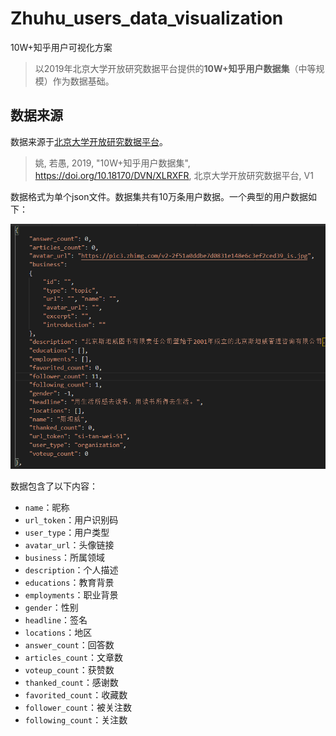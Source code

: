 # Zhuhu_users_data_visualization
10W+知乎用户可视化方案

> 以2019年北京大学开放研究数据平台提供的**10W+知乎用户数据集**（中等规模）作为数据基础。

## 数据来源

数据来源于[北京大学开放研究数据平台](https://opendata.pku.edu.cn/dataverse/pku)。

> 姚, 若愚, 2019, "10W+知乎用户数据集", https://doi.org/10.18170/DVN/XLRXFR, 北京大学开放研究数据平台, V1

数据格式为单个json文件。数据集共有10万条用户数据。一个典型的用户数据如下：

![typical-user-data](README/typical-user-data.png)

数据包含了以下内容：

- `name`：昵称
- `url_token`：用户识别码
- `user_type`：用户类型
- `avatar_url`：头像链接
- `business`：所属领域
- `description`：个人描述
- `educations`：教育背景
- `employments`：职业背景
- `gender`：性别
- `headline`：签名
- `locations`：地区
- `answer_count`：回答数
- `articles_count`：文章数
- `voteup_count`：获赞数
- `thanked_count`：感谢数
- `favorited_count`：收藏数
- `follower_count`：被关注数
- `following_count`：关注数

